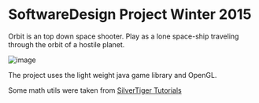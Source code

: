 # SoftwareDesign Project Winter 2015
Orbit is an top down space shooter. Play as a lone space-ship traveling through the orbit of a hostile planet.

![image](https://cloud.githubusercontent.com/assets/7611406/17602583/d962a5e4-5fe7-11e6-8a99-5385a00c09dd.png)

The project uses the light weight java game library and OpenGL.

Some math utils were taken from [SilverTiger Tutorials](https://github.com/SilverTiger/lwjgl3-tutorial)

